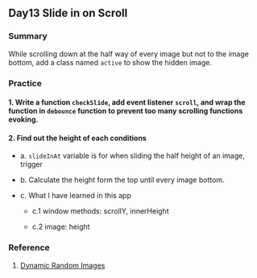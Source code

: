 ## Day13 Slide in on Scroll

### Summary
While scrolling down at the half way of every image but not to the image bottom, add a class named `active` to show the hidden image.

### Practice

#### 1. Write a function `checkSlide`, add event listener `scroll`, and wrap the function in `debounce` function to prevent too many scrolling functions evoking.

#### 2. Find out the height of each conditions

- a. `slideInAt` variable is for when sliding the half height of an image, trigger

- b. Calculate the height form the top until every image bottom.

- c. What I have learned in this app

  - c.1 window methods: scrollY, innerHeight

  - c.2 image: height

### Reference

1. [Dynamic Random Images](https://picsum.photos/)